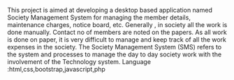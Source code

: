 This project is aimed at developing a desktop based application named Society Management System for managing the member details, maintenance charges, notice board, etc. Generally , in society all the work is done manually. Contact no of members are noted on the papers. As all work is done on paper, it is very difficult to manage and keep track of all the work expenses in the society. The Society Management System (SMS) refers to the system and processes to manage the day to day society work with the involvement of the Technology system. Language :html,css,bootstrap,javascript,php

